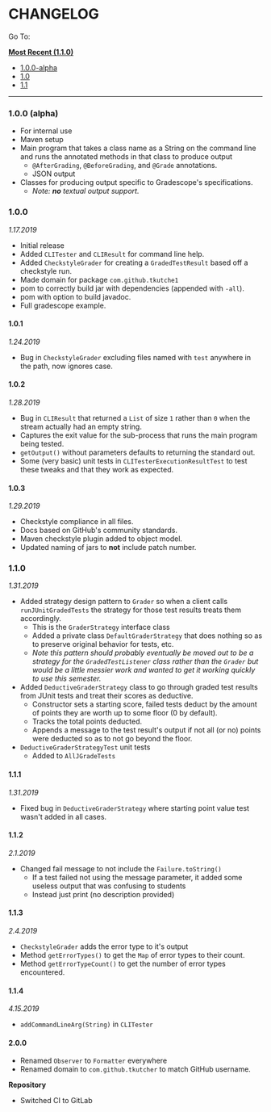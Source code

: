 # CHANGELOG

Go To:

**[Most Recent (1.1.0)](#110)**

- [1.0.0-alpha](#100-(alpha))
- [1.0](#100)
- [1.1](#110)

---

### 1.0.0 (alpha)
- For internal use
- Maven setup
- Main program that takes a class name as a String on the command line and runs the annotated methods in that class to produce output
  - `@AfterGrading`, `@BeforeGrading`, and `@Grade` annotations.
  - JSON output
- Classes for producing output specific to Gradescope's specifications.
  - _Note: **no** textual output support._


### 1.0.0
_1.17.2019_
- Initial release
- Added `CLITester` and `CLIResult` for command line help.
- Added `CheckstyleGrader` for creating a `GradedTestResult` based off a checkstyle run.
- Made domain for package `com.github.tkutche1`
- pom to correctly build jar with dependencies (appended with `-all`).
- pom with option to build javadoc.
- Full gradescope example.

#### 1.0.1
_1.24.2019_
- Bug in `CheckstyleGrader` excluding files named with `test` anywhere in the path, now ignores case.

#### 1.0.2
_1.28.2019_
- Bug in `CLIResult` that returned a `List` of size `1` rather than `0` when the stream actually had an empty string.
- Captures the exit value for the sub-process that runs the main program being tested.
- `getOutput()` without parameters defaults to returning the standard out.
- Some (very basic) unit tests in `CLITesterExecutionResultTest` to test these tweaks and that they work as expected.

#### 1.0.3
_1.29.2019_
- Checkstyle compliance in all files.
- Docs based on GitHub's community standards.
- Maven checkstyle plugin added to object model.
- Updated naming of jars to **not** include patch number.


### 1.1.0
_1.31.2019_
- Added strategy design pattern to `Grader` so when a client calls `runJUnitGradedTests` the strategy for those test results treats them accordingly.
  - This is the `GraderStrategy` interface class
  - Added a private class `DefaultGraderStrategy` that does nothing so as to preserve original behavior for tests, etc.
  - _Note this pattern should probably eventually be moved out to be a strategy for the `GradedTestListener` class rather than the `Grader` but would be a little messier work and wanted to get it working quickly to use this semester._
- Added `DeductiveGraderStrategy` class to go through graded test results from JUnit tests and treat their scores as deductive.
  - Constructor sets a starting score, failed tests deduct by the amount of points they are worth up to some floor (0 by default).
  - Tracks the total points deducted.
  - Appends a message to the test result's output if not all (or no) points were deducted so as to not go beyond the floor.
- `DeductiveGraderStrategyTest` unit tests
  - Added to `AllJGradeTests`
  
#### 1.1.1
_1.31.2019_
- Fixed bug in `DeductiveGraderStrategy` where starting point value test wasn't added in all cases.

#### 1.1.2
_2.1.2019_
- Changed fail message to not include the `Failure.toString()`
  - If a test failed not using the message parameter, it added some useless output that was confusing to students
  - Instead just print (no description provided)
  
#### 1.1.3
_2.4.2019_
- `CheckstyleGrader` adds the error type to it's output
- Method `getErrorTypes()` to get the `Map` of error types to their count.
- Method `getErrorTypeCount()` to get the number of error types encountered.

#### 1.1.4
_4.15.2019_
- `addCommandLineArg(String)` in `CLITester`


#### 2.0.0
- Renamed `Observer` to `Formatter` everywhere
- Renamed domain to `com.github.tkutcher` to match GitHub username.

**Repository**
- Switched CI to GitLab
